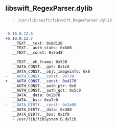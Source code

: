## libswift_RegexParser.dylib

> `/usr/lib/swift/libswift_RegexParser.dylib`

```diff

-5.10.0.12.5
+5.10.0.12.7
   __TEXT.__text: 0x8d120
   __TEXT.__auth_stubs: 0xb80
   __TEXT.__const: 0x5a48

   __TEXT.__eh_frame: 0x538
   __DATA_CONST.__got: 0x1c8
   __DATA_CONST.__objc_imageinfo: 0x8
-  __AUTH_CONST.__const: 0x770
+  __AUTH_CONST.__const: 0x4170
   __AUTH_CONST.__auth_ptr: 0x8
   __AUTH_CONST.__auth_got: 0x5c0
   __DATA.__data: 0x2b78
   __DATA.__bss: 0xa7c0
-  __DATA_DIRTY.__const: 0x3a00
   __DATA_DIRTY.__data: 0x408
   __DATA_DIRTY.__bss: 0x1f0
   - /usr/lib/libSystem.B.dylib

```
